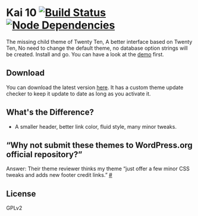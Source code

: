 # Kai 10 [![Build Status](https://travis-ci.org/sparanoid/kai-10.png)](https://travis-ci.org/sparanoid/kai-10) [![Node Dependencies](https://david-dm.org/sparanoid/kai-10.png)](https://david-dm.org/sparanoid/kai-10)

The missing child theme of Twenty Ten, A better interface based on Twenty Ten, No need to change the default theme, no database option strings will be created. Install and go. You can have a look at the [demo][demo] first.

## Download

You can download the latest version [here][dl]. It has a custom theme update checker to keep it update to date as long as you activate it.

## What's the Difference?

- A smaller header, better link color, fluid style, many minor tweaks.

## “Why not submit these themes to WordPress.org official repository?”

Answer: Their theme reviewer thinks my theme “just offer a few minor CSS tweaks and adds new footer credit links.” [#](http://themes.trac.wordpress.org/ticket/10728)

## License

GPLv2

[demo]: http://postholic.com/kai-10-demo/
[dl]: http://rsrc.sparanoid.com/download/kai-10.zip